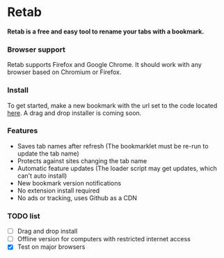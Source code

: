 # Retab
**Retab is a free and easy tool to rename your tabs with a bookmark.**
### Browser support
Retab supports Firefox and Google Chrome. It should work with any browser based on Chromium or Firefox.
### Install
To get started, make a new bookmark with the url set to the code located [here](bookmarklet.js). A drag and drop installer is coming soon.
### Features
- Saves tab names after refresh (The bookmarklet must be re-run to update the tab name)
- Protects against sites changing the tab name
- Automatic feature updates (The loader script may get updates, which can't auto install)
- New bookmark version notifications
- No extension install required
- No ads or tracking, uses Github as a CDN
### TODO list
- [ ] Drag and drop install
- [ ] Offline version for computers with restricted internet access
- [x] Test on major browsers
